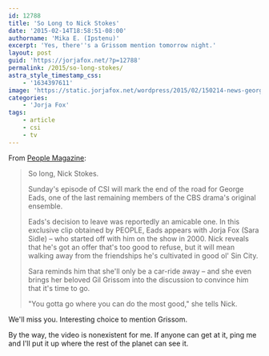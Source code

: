 ```yaml
---
id: 12788
title: 'So Long to Nick Stokes'
date: '2015-02-14T18:58:51-08:00'
authorname: 'Mika E. (Ipstenu)'
excerpt: 'Yes, there''s a Grissom mention tomorrow night.'
layout: post
guid: 'https://jorjafox.net/?p=12788'
permalink: /2015/so-long-stokes/
astra_style_timestamp_css:
    - '1634397611'
image: 'https://static.jorjafox.net/wordpress/2015/02/150214-news-george-eads.jpg'
categories:
    - 'Jorja Fox'
tags:
    - article
    - csi
    - tv
---
```


From <a href="http://www.people.com/article/george-eads-csi-goodbye">People Magazine</a>:

> So long, Nick Stokes.
>
> Sunday's episode of CSI will mark the end of the road for George Eads, one of the last remaining members of the CBS drama's original ensemble.
>
> Eads's decision to leave was reportedly an amicable one. In this exclusive clip obtained by PEOPLE, Eads appears with Jorja Fox (Sara Sidle) – who started off with him on the show in 2000. Nick reveals that he's got an offer that's too good to refuse, but it will mean walking away from the friendships he's cultivated in good ol' Sin City.
>
> Sara reminds him that she'll only be a car-ride away – and she even brings her beloved Gil Grissom into the discussion to convince him that it's time to go.
>
> "You gotta go where you can do the most good," she tells Nick.

We'll miss you. Interesting choice to mention Grissom.

By the way, the video is nonexistent for me. If anyone can get at it, ping me and I'll put it up where the rest of the planet can see it.
